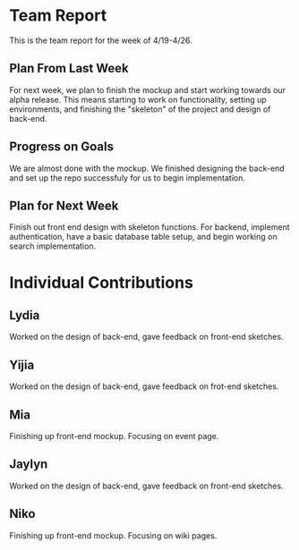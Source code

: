 # Team Report
This is the team report for the week of 4/19-4/26.
## Plan From Last Week
For next week, we plan to finish the mockup and start working towards our alpha release. This means starting to work on functionality, setting up environments, and finishing the "skeleton" of the project and design of back-end.
## Progress on Goals
We are almost done with the mockup. We finished designing the back-end and set up the repo successfuly for us to begin implementation. 
## Plan for Next Week
Finish out front end design with skeleton functions. For backend, implement authentication, have a basic database table setup, and begin working on search implementation.
# Individual Contributions

## Lydia
Worked on the design of back-end, gave feedback on front-end sketches.
## Yijia
Worked on the design of back-end, gave feedback on frot-end sketches.
## Mia
Finishing up front-end mockup. Focusing on event page.
## Jaylyn
Worked on the design of back-end, gave feedback on front-end sketches.
## Niko
Finishing up front-end mockup. Focusing on wiki pages.
